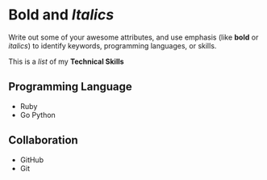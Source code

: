 # __Bold__ and _Italics_
Write out some of your awesome attributes, and use emphasis (like **bold** or *italics*) to identify keywords, programming languages, or skills.

This is a _list_ of my **Technical Skills**

## Programming Language
- Ruby
- Go Python

## Collaboration
- GitHub
- Git
